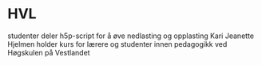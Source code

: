 # HVL
studenter deler h5p-script for å øve nedlasting og opplasting
Kari Jeanette Hjelmen holder kurs for lærere og studenter innen pedagogikk ved Høgskulen på Vestlandet
